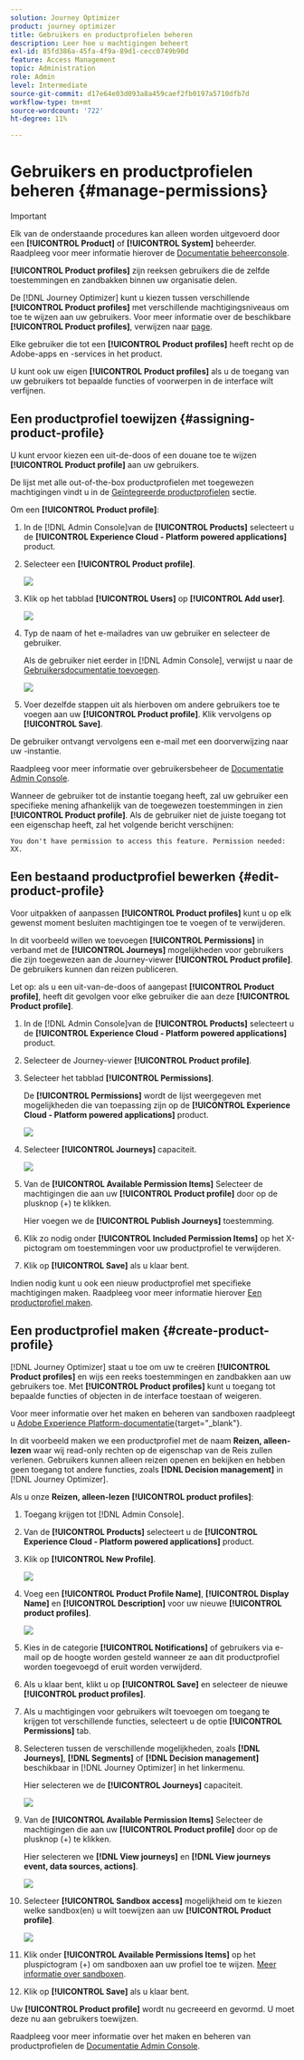 ```yaml
---
solution: Journey Optimizer
product: journey optimizer
title: Gebruikers en productprofielen beheren
description: Leer hoe u machtigingen beheert
exl-id: 85fd386a-45fa-4f9a-89d1-cecc0749b90d
feature: Access Management
topic: Administration
role: Admin
level: Intermediate
source-git-commit: d17e64e03d093a8a459caef2fb0197a5710dfb7d
workflow-type: tm+mt
source-wordcount: '722'
ht-degree: 11%

---
```


# Gebruikers en productprofielen beheren {#manage-permissions}

>[!IMPORTANT]
>
> Elk van de onderstaande procedures kan alleen worden uitgevoerd door een **[!UICONTROL Product]** of **[!UICONTROL System]** beheerder. Raadpleeg voor meer informatie hierover de [Documentatie beheerconsole](https://helpx.adobe.com/enterprise/admin-guide.html/enterprise/using/admin-roles.ug.html).

**[!UICONTROL Product profiles]** zijn reeksen gebruikers die de zelfde toestemmingen en zandbakken binnen uw organisatie delen.

De [!DNL Journey Optimizer] kunt u kiezen tussen verschillende **[!UICONTROL Product profiles]** met verschillende machtigingsniveaus om toe te wijzen aan uw gebruikers. Voor meer informatie over de beschikbare **[!UICONTROL Product profiles]**, verwijzen naar [page](ootb-product-profiles.md).

Elke gebruiker die tot een **[!UICONTROL Product profiles]** heeft recht op de Adobe-apps en -services in het product.

U kunt ook uw eigen **[!UICONTROL Product profiles]** als u de toegang van uw gebruikers tot bepaalde functies of voorwerpen in de interface wilt verfijnen.

## Een productprofiel toewijzen {#assigning-product-profile}

U kunt ervoor kiezen een uit-de-doos of een douane toe te wijzen **[!UICONTROL Product profile]** aan uw gebruikers.

De lijst met alle out-of-the-box productprofielen met toegewezen machtigingen vindt u in de [Geïntegreerde productprofielen](ootb-product-profiles.md) sectie.

Om een **[!UICONTROL Product profile]**:

1. In de [!DNL Admin Console]van de **[!UICONTROL Products]** selecteert u de **[!UICONTROL Experience Cloud - Platform powered applications]** product.

1. Selecteer een **[!UICONTROL Product profile]**.

   ![](assets/do-not-localize/access_control_2.png)

1. Klik op het tabblad **[!UICONTROL Users]** op **[!UICONTROL Add user]**.

   ![](assets/do-not-localize/access_control_3.png)

1. Typ de naam of het e-mailadres van uw gebruiker en selecteer de gebruiker.

   Als de gebruiker niet eerder in [!DNL Admin Console], verwijst u naar de [Gebruikersdocumentatie toevoegen](https://helpx.adobe.com/enterprise/admin-guide.html/enterprise/using/manage-users-individually.ug.html#add-users).

   ![](assets/do-not-localize/access_control_4.png)

1. Voer dezelfde stappen uit als hierboven om andere gebruikers toe te voegen aan uw **[!UICONTROL Product profile]**. Klik vervolgens op **[!UICONTROL Save]**.

De gebruiker ontvangt vervolgens een e-mail met een doorverwijzing naar uw -instantie.

Raadpleeg voor meer informatie over gebruikersbeheer de [Documentatie Admin Console](https://helpx.adobe.com/enterprise/admin-guide.html/enterprise/using/manage-users-individually.ug.html).

Wanneer de gebruiker tot de instantie toegang heeft, zal uw gebruiker een specifieke mening afhankelijk van de toegewezen toestemmingen in zien **[!UICONTROL Product profile]**. Als de gebruiker niet de juiste toegang tot een eigenschap heeft, zal het volgende bericht verschijnen:

`You don't have permission to access this feature. Permission needed: XX.`

## Een bestaand productprofiel bewerken {#edit-product-profile}

Voor uitpakken of aanpassen **[!UICONTROL Product profiles]** kunt u op elk gewenst moment besluiten machtigingen toe te voegen of te verwijderen.

In dit voorbeeld willen we toevoegen **[!UICONTROL Permissions]** in verband met de **[!UICONTROL Journeys]** mogelijkheden voor gebruikers die zijn toegewezen aan de Journey-viewer **[!UICONTROL Product profile]**. De gebruikers kunnen dan reizen publiceren.

Let op: als u een uit-van-de-doos of aangepast **[!UICONTROL Product profile]**, heeft dit gevolgen voor elke gebruiker die aan deze **[!UICONTROL Product profile]**.

1. In de [!DNL Admin Console]van de **[!UICONTROL Products]** selecteert u de **[!UICONTROL Experience Cloud - Platform powered applications]** product.

1. Selecteer de Journey-viewer **[!UICONTROL Product profile]**.

1. Selecteer het tabblad **[!UICONTROL Permissions]**. 

   De **[!UICONTROL Permissions]** wordt de lijst weergegeven met mogelijkheden die van toepassing zijn op de **[!UICONTROL Experience Cloud - Platform powered applications]** product.

   ![](assets/do-not-localize/access_control_5.png)

1. Selecteer **[!UICONTROL Journeys]** capaciteit.

   ![](assets/do-not-localize/access_control_6.png)

1. Van de **[!UICONTROL Available Permission Items]** Selecteer de machtigingen die aan uw **[!UICONTROL Product profile]** door op de plusknop (+) te klikken.

   Hier voegen we de **[!UICONTROL Publish Journeys]** toestemming.

1. Klik zo nodig onder **[!UICONTROL Included Permission Items]** op het X-pictogram om toestemmingen voor uw productprofiel te verwijderen.

1. Klik op **[!UICONTROL Save]** als u klaar bent.

Indien nodig kunt u ook een nieuw productprofiel met specifieke machtigingen maken. Raadpleeg voor meer informatie hierover [Een productprofiel maken](#create-product-profile).

## Een productprofiel maken {#create-product-profile}

[!DNL Journey Optimizer] staat u toe om uw te creëren **[!UICONTROL Product profiles]** en wijs een reeks toestemmingen en zandbakken aan uw gebruikers toe. Met **[!UICONTROL Product profiles]** kunt u toegang tot bepaalde functies of objecten in de interface toestaan of weigeren.

Voor meer informatie over het maken en beheren van sandboxen raadpleegt u [Adobe Experience Platform-documentatie](https://experienceleague.adobe.com/docs/experience-platform/sandbox/ui/user-guide.html){target=&quot;_blank&quot;}.

In dit voorbeeld maken we een productprofiel met de naam **Reizen, alleen-lezen** waar wij read-only rechten op de eigenschap van de Reis zullen verlenen. Gebruikers kunnen alleen reizen openen en bekijken en hebben geen toegang tot andere functies, zoals **[!DNL  Decision management]** in [!DNL Journey Optimizer].

Als u onze **Reizen, alleen-lezen** **[!UICONTROL product profiles]**:

1. Toegang krijgen tot [!DNL Admin Console].

1. Van de **[!UICONTROL Products]** selecteert u de **[!UICONTROL Experience Cloud - Platform powered applications]** product.

1. Klik op **[!UICONTROL New Profile]**.

   ![](assets/do-not-localize/access_control_9.png)

1. Voeg een **[!UICONTROL Product Profile Name]**, **[!UICONTROL Display Name]** en **[!UICONTROL Description]** voor uw nieuwe **[!UICONTROL product profiles]**.

   ![](assets/do-not-localize/access_control_10.png)

1. Kies in de categorie **[!UICONTROL Notifications]** of gebruikers via e-mail op de hoogte worden gesteld wanneer ze aan dit productprofiel worden toegevoegd of eruit worden verwijderd.

1. Als u klaar bent, klikt u op **[!UICONTROL Save]** en selecteer de nieuwe **[!UICONTROL product profiles]**.

1. Als u machtigingen voor gebruikers wilt toevoegen om toegang te krijgen tot verschillende functies, selecteert u de optie **[!UICONTROL Permissions]** tab.

1. Selecteren tussen de verschillende mogelijkheden, zoals **[!DNL Journeys]**, **[!DNL Segments]** of **[!DNL Decision management]** beschikbaar in [!DNL Journey Optimizer] in het linkermenu.

   Hier selecteren we de **[!UICONTROL Journeys]** capaciteit.

   ![](assets/do-not-localize/access_control_11.png)

1. Van de **[!UICONTROL Available Permission Items]** Selecteer de machtigingen die aan uw **[!UICONTROL Product profile]** door op de plusknop (+) te klikken.

   Hier selecteren we **[!DNL View journeys]** en **[!DNL View journeys event, data sources, actions]**.

   ![](assets/do-not-localize/access_control_12.png)

1. Selecteer **[!UICONTROL Sandbox access]** mogelijkheid om te kiezen welke sandbox(en) u wilt toewijzen aan uw **[!UICONTROL Product profile]**.

   ![](assets/do-not-localize/access_control_13.png)

1. Klik onder **[!UICONTROL Available Permissions Items]** op het pluspictogram (+) om sandboxen aan uw profiel toe te wijzen. [Meer informatie over sandboxen](sandboxes.md).

1. Klik op **[!UICONTROL Save]** als u klaar bent.

Uw **[!UICONTROL Product profile]** wordt nu gecreeerd en gevormd. U moet deze nu aan gebruikers toewijzen.

Raadpleeg voor meer informatie over het maken en beheren van productprofielen de [Documentatie Admin Console](https://helpx.adobe.com/enterprise/admin-guide.html/enterprise/using/manage-product-profiles.ug.html).
